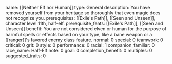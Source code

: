 name: [[Neither Elf nor Human]]
type: General
description: You have removed yourself from your heritage so thoroughly that even magic does not recognize you.
prerequisites: [[Exile's Path]], [[Seen and Unseen]], character level 11th, half-elf.
prerequisite_feats: [[Exile's Path]], [[Seen and Unseen]]
benefit: You are not considered elven or human for the purpose of harmful spells or effects based on your type, like a bane weapon or a [[ranger]]'s favored enemy class feature.
normal: 0
special: 0
teamwork: 0
critical: 0
grit: 0
style: 0
performance: 0
racial: 1
companion_familiar: 0
race_name: Half-Elf
note: 0
goal: 0
completion_benefit: 0
multiples: 0
suggested_traits: 0
